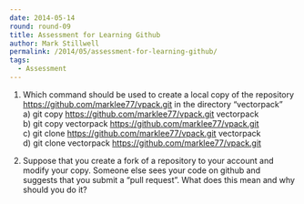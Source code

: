```yaml
---
date: 2014-05-14
round: round-09
title: Assessment for Learning Github
author: Mark Stillwell
permalink: /2014/05/assessment-for-learning-github/
tags:
  - Assessment
---
```

1) Which command should be used to create a local copy of the repository https://github.com/marklee77/vpack.git in the directory &#8220;vectorpack&#8221;  
a) git copy https://github.com/marklee77/vpack.git vectorpack  
b) git copy vectorpack https://github.com/marklee77/vpack.git  
c) git clone https://github.com/marklee77/vpack.git vectorpack  
d) git clone vectorpack https://github.com/marklee77/vpack.git

2) Suppose that you create a fork of a repository to your account and modify your copy. Someone else sees your code on github and suggests that you submit a &#8220;pull request&#8221;. What does this mean and why should you do it?
